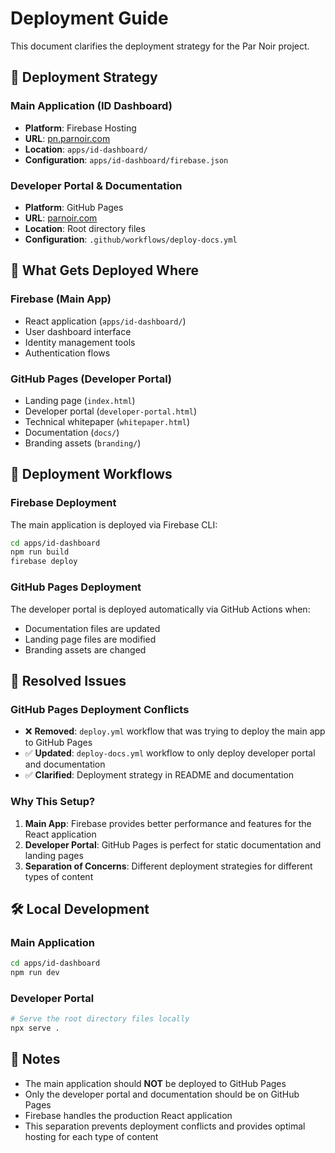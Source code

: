 # Deployment Guide

This document clarifies the deployment strategy for the Par Noir project.

## 🚀 Deployment Strategy

### Main Application (ID Dashboard)
- **Platform**: Firebase Hosting
- **URL**: [pn.parnoir.com](http://pn.parnoir.com)
- **Location**: `apps/id-dashboard/`
- **Configuration**: `apps/id-dashboard/firebase.json`

### Developer Portal & Documentation
- **Platform**: GitHub Pages
- **URL**: [parnoir.com](https://parnoir.com)
- **Location**: Root directory files
- **Configuration**: `.github/workflows/deploy-docs.yml`

## 📁 What Gets Deployed Where

### Firebase (Main App)
- React application (`apps/id-dashboard/`)
- User dashboard interface
- Identity management tools
- Authentication flows

### GitHub Pages (Developer Portal)
- Landing page (`index.html`)
- Developer portal (`developer-portal.html`)
- Technical whitepaper (`whitepaper.html`)
- Documentation (`docs/`)
- Branding assets (`branding/`)

## 🔧 Deployment Workflows

### Firebase Deployment
The main application is deployed via Firebase CLI:
```bash
cd apps/id-dashboard
npm run build
firebase deploy
```

### GitHub Pages Deployment
The developer portal is deployed automatically via GitHub Actions when:
- Documentation files are updated
- Landing page files are modified
- Branding assets are changed

## 🚫 Resolved Issues

### GitHub Pages Deployment Conflicts
- ❌ **Removed**: `deploy.yml` workflow that was trying to deploy the main app to GitHub Pages
- ✅ **Updated**: `deploy-docs.yml` workflow to only deploy developer portal and documentation
- ✅ **Clarified**: Deployment strategy in README and documentation

### Why This Setup?
1. **Main App**: Firebase provides better performance and features for the React application
2. **Developer Portal**: GitHub Pages is perfect for static documentation and landing pages
3. **Separation of Concerns**: Different deployment strategies for different types of content

## 🛠️ Local Development

### Main Application
```bash
cd apps/id-dashboard
npm run dev
```

### Developer Portal
```bash
# Serve the root directory files locally
npx serve .
```

## 📝 Notes

- The main application should **NOT** be deployed to GitHub Pages
- Only the developer portal and documentation should be on GitHub Pages
- Firebase handles the production React application
- This separation prevents deployment conflicts and provides optimal hosting for each type of content
